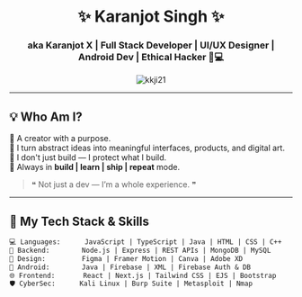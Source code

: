 <!-- Karanjot Singh GitHub Profile README -->

<h1 align="center">✨ Karanjot Singh ✨</h1>
<h3 align="center">aka Karanjot X | Full Stack Developer | UI/UX Designer | Android Dev | Ethical Hacker 🧠💻</h3>

<p align="center">
  <img src="https://komarev.com/ghpvc/?username=kkji21&label=Profile%20Views&color=blueviolet&style=flat-square" alt="kkji21" />
</p>

---

## 💡 Who Am I?

🎯 A creator with a purpose.  
🧠 I turn abstract ideas into meaningful interfaces, products, and digital art.  
🔐 I don't just build — I protect what I build.  
🚀 Always in **build | learn | ship | repeat** mode.

> ❝ Not just a dev — I’m a whole experience. ❞

---

## 🔧 My Tech Stack & Skills

```txt
💻 Languages:      JavaScript | TypeScript | Java | HTML | CSS | C++
🧠 Backend:        Node.js | Express | REST APIs | MongoDB | MySQL
🎨 Design:         Figma | Framer Motion | Canva | Adobe XD
📱 Android:        Java | Firebase | XML | Firebase Auth & DB
🌐 Frontend:       React | Next.js | Tailwind CSS | EJS | Bootstrap
🛡️ CyberSec:      Kali Linux | Burp Suite | Metasploit | Nmap
